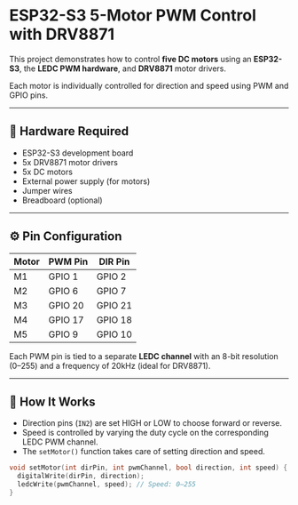 # ESP32-S3 5-Motor PWM Control with DRV8871

This project demonstrates how to control **five DC motors** using an **ESP32-S3**, the **LEDC PWM hardware**, and **DRV8871** motor drivers.

Each motor is individually controlled for direction and speed using PWM and GPIO pins.

---

## 🧰 Hardware Required

- ESP32-S3 development board
- 5x DRV8871 motor drivers
- 5x DC motors
- External power supply (for motors)
- Jumper wires
- Breadboard (optional)

---

## ⚙️ Pin Configuration

| Motor | PWM Pin | DIR Pin |
|-------|---------|---------|
| M1    | GPIO 1  | GPIO 2  |
| M2    | GPIO 6  | GPIO 7  |
| M3    | GPIO 20 | GPIO 21 |
| M4    | GPIO 17 | GPIO 18 |
| M5    | GPIO 9  | GPIO 10 |

Each PWM pin is tied to a separate **LEDC channel** with an 8-bit resolution (0–255) and a frequency of 20kHz (ideal for DRV8871).

---

## 🔧 How It Works

- Direction pins (`IN2`) are set HIGH or LOW to choose forward or reverse.
- Speed is controlled by varying the duty cycle on the corresponding LEDC PWM channel.
- The `setMotor()` function takes care of setting direction and speed.

```cpp
void setMotor(int dirPin, int pwmChannel, bool direction, int speed) {
  digitalWrite(dirPin, direction);
  ledcWrite(pwmChannel, speed); // Speed: 0–255
}
